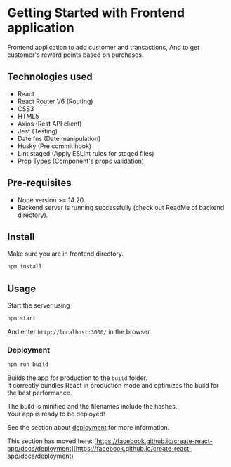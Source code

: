 # Getting Started with Frontend application
Frontend application to add customer and transactions, And to get customer's reward points based on purchases.

## Technologies used
- React
- React Router V6 (Routing)
- CSS3
- HTML5
- Axios (Rest API client)
- Jest (Testing)
- Date fns (Date manipulation)
- Husky (Pre commit hook)
- Lint staged (Apply ESLint rules for staged files)
- Prop Types (Component's props validation)

## Pre-requisites
- Node version >= 14.20.
- Backend server is running successfully (check out ReadMe of backend directory).

## Install
Make sure you are in frontend directory.

```sh
npm install
```

## Usage
Start the server using

```sh
npm start
```

And enter `http://localhost:3000/` in the browser

### Deployment

```sh
npm run build
```

Builds the app for production to the `build` folder.\
It correctly bundles React in production mode and optimizes the build for the best performance.

The build is minified and the filenames include the hashes.\
Your app is ready to be deployed!

See the section about [deployment](https://facebook.github.io/create-react-app/docs/deployment) for more information.

This section has moved here: [https://facebook.github.io/create-react-app/docs/deployment](https://facebook.github.io/create-react-app/docs/deployment)
